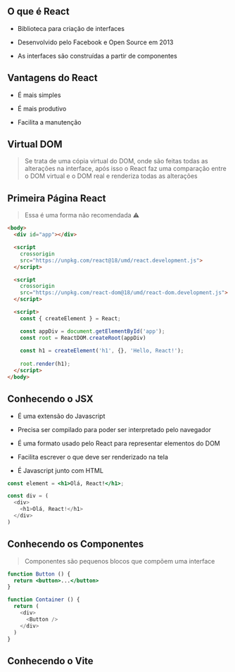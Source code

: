 ## O que é React

- Biblioteca para criação de interfaces

- Desenvolvido pelo Facebook e Open Source em 2013

- As interfaces são construídas a partir de componentes

## Vantagens do React

- É mais simples

- É mais produtivo

- Facilita a manutenção

## Virtual DOM

> Se trata de uma cópia virtual do DOM, onde são feitas todas as alterações na interface, após isso o React faz uma comparação entre o DOM virtual e o DOM real e renderiza todas as alterações

## Primeira Página React

> Essa é uma forma não recomendada ⚠️

```html
<body>
  <div id="app"></div>

  <script 
    crossorigin 
    src="https://unpkg.com/react@18/umd/react.development.js">
  </script>

  <script 
    crossorigin 
    src="https://unpkg.com/react-dom@18/umd/react-dom.development.js">
  </script>

  <script>
    const { createElement } = React;

    const appDiv = document.getElementById('app');
    const root = ReactDOM.createRoot(appDiv)
    
    const h1 = createElement('h1', {}, 'Hello, React!');
    
    root.render(h1);
  </script>
</body>
```

## Conhecendo o JSX

- É uma extensão do Javascript

- Precisa ser compilado para poder ser interpretado pelo navegador

- É uma formato usado pelo React para representar elementos do DOM

- Facilita escrever o que deve ser renderizado na tela

- É Javascript junto com HTML

```jsx
const element = <h1>Olá, React!</h1>;

const div = (
  <div>
    <h1>Olá, React!</h1>
  </div>
)
```

## Conhecendo os Componentes

> Componentes são pequenos blocos que compõem uma interface

```jsx
function Button () {
  return <button>...</button>
}

function Container () {
  return (
    <div>
      <Button />
    </div>
  )
}
```

## Conhecendo o Vite

